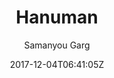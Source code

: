 ---
title: "Hanuman"
github: https://github.com/samanyougarg/hanuman
demo: https://samanyougarg.com/hanuman
author: Samanyou Garg
draft: true
ssg:
  - Jekyll
cms:
  - No Cms
date: 2017-12-04T06:41:05Z
github_branch: master
---